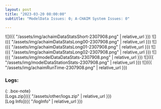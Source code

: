 ```yaml
---
layout: post
title: "2023-03-20 08:00:00"
subtitle: "ModelData Issues: 0; A-CHAIM System Issues: 0"

---
```


![]({{ "/assets/img/achaimDataStatsShort-2307908.png" | relative_url }})
![]({{ "/assets/img/achaimDataStatsLong00-2307908.png" | relative_url }})
![]({{ "/assets/img/achaimDataStatsLong01-2307908.png" | relative_url }})
![]({{ "/assets/img/achaimDataStatsLong02-2307908.png" | relative_url }})
![]({{ "/assets/img/modelDataDataStats-2307908.png" | relative_url }})
![]({{ "/assets/img/modelDataStationStats-2307908.png" | relative_url }})
![]({{ "/assets/img/achaimRunTime-2307908.png" | relative_url }})




### Logs:  
  
{: .box-note}  
[Logs.zip]({{ "/assets/other/logs.zip" | relative_url }})  
[Log Info]({{ "/logInfo" | relative_url }})  
